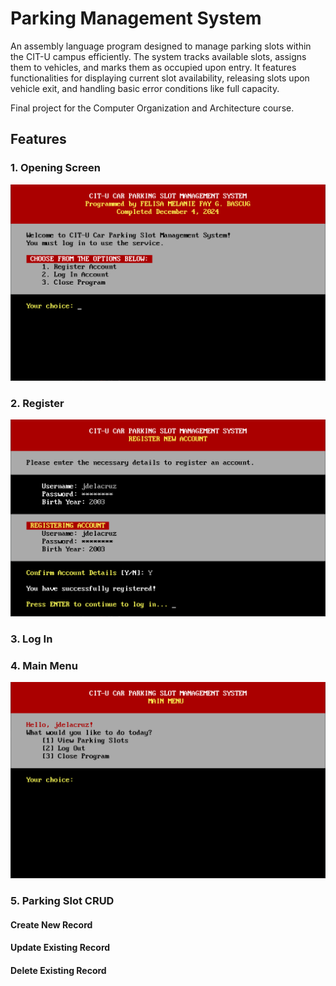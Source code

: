 # Parking Management System

An assembly language program designed to manage parking slots within the CIT-U campus efficiently. The system tracks available slots, assigns them to vehicles, and marks them as occupied upon entry. It features functionalities for displaying current slot availability, releasing slots upon vehicle exit, and handling basic error conditions like full capacity. 

Final project for the Computer Organization and Architecture course.

## Features

### 1. Opening Screen
![Opening Screen](/documentation/opening.png "Opening Screen")

### 2. Register 
![Register](/documentation/register.png "Register User")

### 3. Log In

### 4. Main Menu
![Main Menu](/documentation/mainmenu.png "Main Menu")

### 5. Parking Slot CRUD
#### Create New Record 

#### Update Existing Record

#### Delete Existing Record
